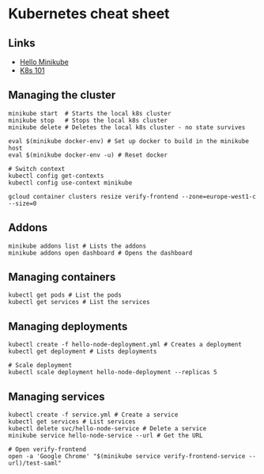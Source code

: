 # Kubernetes cheat sheet

## Links

* [Hello Minikube](https://kubernetes.io/docs/tutorials/stateless-application/hello-minikube/)
* [K8s 101](https://kubernetes.io/docs/user-guide/walkthrough/)

## Managing the cluster

```
minikube start  # Starts the local k8s cluster
minikube stop   # Stops the local k8s cluster
minikube delete # Deletes the local k8s cluster - no state survives

eval $(minikube docker-env) # Set up docker to build in the minikube host
eval $(minikube docker-env -u) # Reset docker

# Switch context
kubectl config get-contexts
kubectl config use-context minikube

gcloud container clusters resize verify-frontend --zone=europe-west1-c --size=0
```

## Addons

```
minikube addons list # Lists the addons
minikube addons open dashboard # Opens the dashboard
```

## Managing containers

```
kubectl get pods # List the pods
kubectl get services # List the services
```

## Managing deployments

```
kubectl create -f hello-node-deployment.yml # Creates a deployment
kubectl get deployment # Lists deployments

# Scale deployment
kubectl scale deployment hello-node-deployment --replicas 5
```

## Managing services

```
kubectl create -f service.yml # Create a service
kubectl get services # List services
kubectl delete svc/hello-node-service # Delete a service
minikube service hello-node-service --url # Get the URL

# Open verify-frontend
open -a 'Google Chrome' "$(minikube service verify-frontend-service --url)/test-saml"
```


